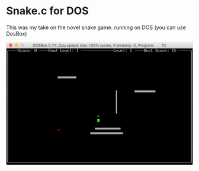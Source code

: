 # Snake.c for DOS

This was my take on the novel snake game.
running on DOS (you can use DosBox)

![alt text](https://raw.githubusercontent.com/AminAliari/Snake.c/master/screenshot.png)
